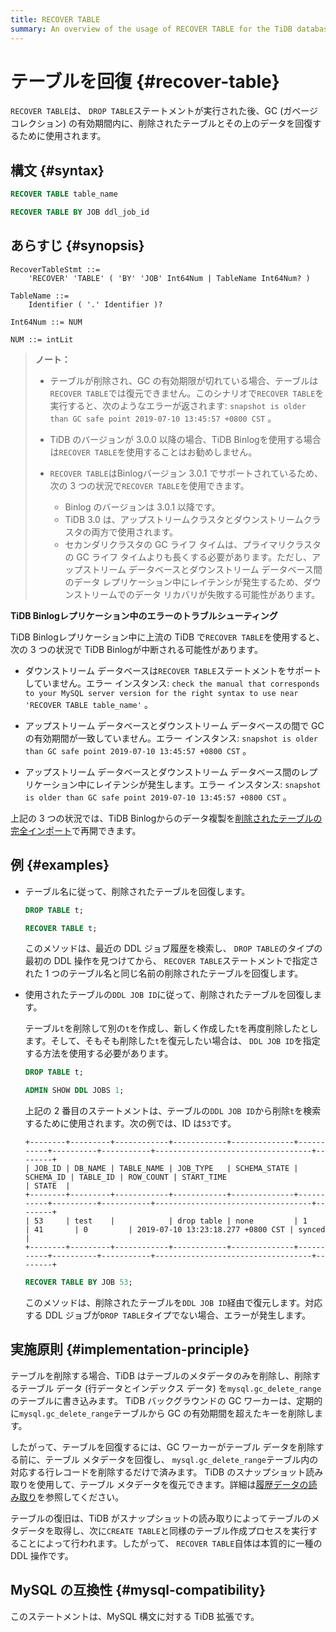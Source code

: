 ```yaml
---
title: RECOVER TABLE
summary: An overview of the usage of RECOVER TABLE for the TiDB database.
---
```


# テーブルを回復 {#recover-table}

`RECOVER TABLE`は、 `DROP TABLE`ステートメントが実行された後、GC (ガベージ コレクション) の有効期間内に、削除されたテーブルとその上のデータを回復するために使用されます。

## 構文 {#syntax}


```sql
RECOVER TABLE table_name
```


```sql
RECOVER TABLE BY JOB ddl_job_id
```

## あらすじ {#synopsis}

```ebnf+diagram
RecoverTableStmt ::=
    'RECOVER' 'TABLE' ( 'BY' 'JOB' Int64Num | TableName Int64Num? )

TableName ::=
    Identifier ( '.' Identifier )?

Int64Num ::= NUM

NUM ::= intLit
```

> **ノート：**
>
> -   テーブルが削除され、GC の有効期限が切れている場合、テーブルは`RECOVER TABLE`では復元できません。このシナリオで`RECOVER TABLE`を実行すると、次のようなエラーが返されます: `snapshot is older than GC safe point 2019-07-10 13:45:57 +0800 CST` 。
>
> -   TiDB のバージョンが 3.0.0 以降の場合、TiDB Binlogを使用する場合は`RECOVER TABLE`を使用することはお勧めしません。
>
> -   `RECOVER TABLE`はBinlogバージョン 3.0.1 でサポートされているため、次の 3 つの状況で`RECOVER TABLE`を使用できます。
>
>     -   Binlog のバージョンは 3.0.1 以降です。
>     -   TiDB 3.0 は、アップストリームクラスタとダウンストリームクラスタの両方で使用されます。
>     -   セカンダリクラスタの GC ライフ タイムは、プライマリクラスタの GC ライフ タイムよりも長くする必要があります。ただし、アップストリーム データベースとダウンストリーム データベース間のデータ レプリケーション中にレイテンシが発生するため、ダウンストリームでのデータ リカバリが失敗する可能性があります。

<CustomContent platform="tidb">

**TiDB Binlogレプリケーション中のエラーのトラブルシューティング**

TiDB Binlogレプリケーション中に上流の TiDB で`RECOVER TABLE`を使用すると、次の 3 つの状況で TiDB Binlogが中断される可能性があります。

-   ダウンストリーム データベースは`RECOVER TABLE`ステートメントをサポートしていません。エラー インスタンス: `check the manual that corresponds to your MySQL server version for the right syntax to use near 'RECOVER TABLE table_name'` 。

-   アップストリーム データベースとダウンストリーム データベースの間で GC の有効期間が一致していません。エラー インスタンス: `snapshot is older than GC safe point 2019-07-10 13:45:57 +0800 CST` 。

-   アップストリーム データベースとダウンストリーム データベース間のレプリケーション中にレイテンシが発生します。エラー インスタンス: `snapshot is older than GC safe point 2019-07-10 13:45:57 +0800 CST` 。

上記の 3 つの状況では、TiDB Binlogからのデータ複製を[削除されたテーブルの完全インポート](/ecosystem-tool-user-guide.md#backup-and-restore)で再開できます。

</CustomContent>

## 例 {#examples}

-   テーブル名に従って、削除されたテーブルを回復します。

    
    ```sql
    DROP TABLE t;
    ```

    
    ```sql
    RECOVER TABLE t;
    ```

    このメソッドは、最近の DDL ジョブ履歴を検索し、 `DROP TABLE`のタイプの最初の DDL 操作を見つけてから、 `RECOVER TABLE`ステートメントで指定された 1 つのテーブル名と同じ名前の削除されたテーブルを回復します。

-   使用されたテーブルの`DDL JOB ID`に従って、削除されたテーブルを回復します。

    テーブル`t`を削除して別の`t`を作成し、新しく作成した`t`を再度削除したとします。そして、そもそも削除した`t`を復元したい場合は、 `DDL JOB ID`を指定する方法を使用する必要があります。

    
    ```sql
    DROP TABLE t;
    ```

    
    ```sql
    ADMIN SHOW DDL JOBS 1;
    ```

    上記の 2 番目のステートメントは、テーブルの`DDL JOB ID`から削除`t`を検索するために使用されます。次の例では、ID は`53`です。

    ```
    +--------+---------+------------+------------+--------------+-----------+----------+-----------+-----------------------------------+--------+
    | JOB_ID | DB_NAME | TABLE_NAME | JOB_TYPE   | SCHEMA_STATE | SCHEMA_ID | TABLE_ID | ROW_COUNT | START_TIME                        | STATE  |
    +--------+---------+------------+------------+--------------+-----------+----------+-----------+-----------------------------------+--------+
    | 53     | test    |            | drop table | none         | 1         | 41       | 0         | 2019-07-10 13:23:18.277 +0800 CST | synced |
    +--------+---------+------------+------------+--------------+-----------+----------+-----------+-----------------------------------+--------+
    ```

    
    ```sql
    RECOVER TABLE BY JOB 53;
    ```

    このメソッドは、削除されたテーブルを`DDL JOB ID`経由で復元します。対応する DDL ジョブが`DROP TABLE`タイプでない場合、エラーが発生します。

## 実施原則 {#implementation-principle}

テーブルを削除する場合、TiDB はテーブルのメタデータのみを削除し、削除するテーブル データ (行データとインデックス データ) を`mysql.gc_delete_range`のテーブルに書き込みます。 TiDB バックグラウンドの GC ワーカーは、定期的に`mysql.gc_delete_range`テーブルから GC の有効期間を超えたキーを削除します。

したがって、テーブルを回復するには、GC ワーカーがテーブル データを削除する前に、テーブル メタデータを回復し、 `mysql.gc_delete_range`テーブル内の対応する行レコードを削除するだけで済みます。 TiDB のスナップショット読み取りを使用して、テーブル メタデータを復元できます。詳細は[履歴データの読み取り](/read-historical-data.md)を参照してください。

テーブルの復旧は、TiDB がスナップショットの読み取りによってテーブルのメタデータを取得し、次に`CREATE TABLE`と同様のテーブル作成プロセスを実行することによって行われます。したがって、 `RECOVER TABLE`自体は本質的に一種の DDL 操作です。

## MySQL の互換性 {#mysql-compatibility}

このステートメントは、MySQL 構文に対する TiDB 拡張です。
